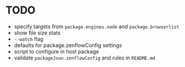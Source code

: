 # TODO

- specify targets from `package.engines.node` and `package.browserlist`
- show file size stats
- `--watch` flag
- defaults for package.zenflowConfig settings
- script to configure in host package
- validate `packageJson.zenflowConfig` and rules in `README.md`
